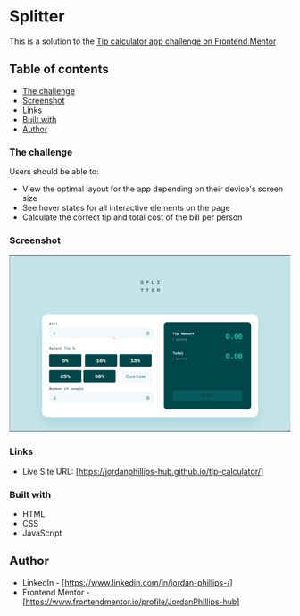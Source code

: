 # Splitter

This is a solution to the [Tip calculator app challenge on Frontend Mentor](https://www.frontendmentor.io/challenges/tip-calculator-app-ugJNGbJUX)

## Table of contents

  - [The challenge](#the-challenge)
  - [Screenshot](#screenshot)
  - [Links](#links)
  - [Built with](#built-with)
  - [Author](#author)

### The challenge

Users should be able to:

- View the optimal layout for the app depending on their device's screen size
- See hover states for all interactive elements on the page
- Calculate the correct tip and total cost of the bill per person

### Screenshot

![](./images/screenshot.png)

### Links

- Live Site URL: [https://jordanphillips-hub.github.io/tip-calculator/]

### Built with

- HTML
- CSS
- JavaScript

## Author

- LinkedIn - [https://www.linkedin.com/in/jordan-phillips-/]
- Frontend Mentor - [https://www.frontendmentor.io/profile/JordanPhillips-hub]




